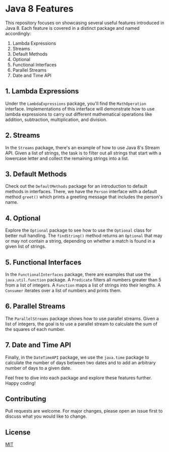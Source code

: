 # Java 8 Features

This repository focuses on showcasing several useful features introduced in Java 8. Each feature is covered in a distinct package and named accordingly:

1. Lambda Expressions
2. Streams
3. Default Methods
4. Optional
5. Functional Interfaces
6. Parallel Streams
7. Date and Time API

## 1. Lambda Expressions
Under the `LambdaExpressions` package, you'll find the `MathOperation` interface. Implementations of this interface will demonstrate how to use lambda expressions to carry out different mathematical operations like addition, subtraction, multiplication, and division.

## 2. Streams
In the `Streams` package, there's an example of how to use Java 8's Stream API. Given a list of strings, the task is to filter out all strings that start with a lowercase letter and collect the remaining strings into a list.

## 3. Default Methods
Check out the `DefaultMethods` package for an introduction to default methods in interfaces. There, we have the `Person` interface with a default method `greet()` which prints a greeting message that includes the person's name.

## 4. Optional
Explore the `Optional` package to see how to use the `Optional` class for better null handling. The `findString()` method returns an `Optional` that may or may not contain a string, depending on whether a match is found in a given list of strings.

## 5. Functional Interfaces
In the `FunctionalInterfaces` package, there are examples that use the `java.util.function` package. A `Predicate` filters all numbers greater than 5 from a list of integers. A `Function` maps a list of strings into their lengths. A `Consumer` iterates over a list of numbers and prints them.

## 6. Parallel Streams
The `ParallelStreams` package shows how to use parallel streams. Given a list of integers, the goal is to use a parallel stream to calculate the sum of the squares of each number.

## 7. Date and Time API
Finally, in the `DateTimeAPI` package, we use the `java.time` package to calculate the number of days between two dates and to add an arbitrary number of days to a given date.

Feel free to dive into each package and explore these features further. Happy coding!

## Contributing

Pull requests are welcome. For major changes, please open an issue first to discuss what you would like to change.

## License

[MIT](https://choosealicense.com/licenses/mit/)
